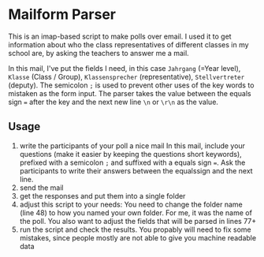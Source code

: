 # Mailform Parser

This is an imap-based script to make polls over email. I used it to get information about who the class representatives of different classes in my school are, by asking the teachers to answer me a mail.

In this mail, I've put the fields I need, in this case `Jahrgang` (=Year level), `Klasse` (Class / Group), `Klassensprecher` (representative), `Stellvertreter` (deputy). The semicolon `;` is used to prevent other uses of the key words to mistaken as the form input. The parser takes the value between the equals sign `=` after the key and the next new line `\n` or `\r\n` as the value.

## Usage
1. write the participants of your poll a nice mail
   In this mail, include your questions (make it easier by keeping the questions short keywords), prefixed with a semicolon `;` and suffixed with a equals sign `=`. Ask the participants to write their answers between the equalssign and the next line.
2. send the mail
3. get the responses and put them into a single folder
4. adjust this script to your needs: You need to change the folder name (line 48) to how you named your own folder. For me, it was the name of the poll. You also want to adjust the fields that will be parsed in lines 77+
5. run the script and check the results. You propably will need to fix some mistakes, since people mostly are not able to give you machine readable data